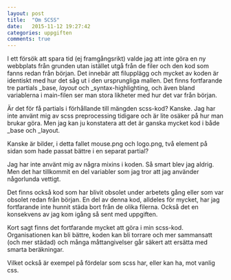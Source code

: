 ```yaml
---
layout: post
title:  "Om SCSS"
date:   2015-11-12 19:27:42
categories: uppgiften
comments: true
---
```


I ett försök att spara tid (ej framgångsrikt) valde jag att inte göra en ny webbplats från grunden utan istället utgå från de filer och den kod som fanns redan från början. Det innebär att filupplägg och mycket av koden är identiskt med hur det såg ut i den ursprungliga mallen. Det finns fortfarande tre partials _base, _layout_ och _syntax-highlighting, och även bland variablerna i main-filen ser man stora likheter med hur det var från början.

Är det för få partials i förhållande till mängden scss-kod? Kanske. Jag har inte använt mig av scss preprocessing tidigare och är lite osäker på hur man brukar göra. Men jag kan ju konstatera att det är ganska mycket kod i både _base och _layout.

Kanske är bilder, i detta fallet mouse.png och logo.png, två element på sidan som hade passat bättre i en separat partial?

Jag har inte använt mig av några mixins i koden. Så smart blev jag aldrig. Men det har tillkommit en del variabler som jag tror att jag använder någorlunda vettigt.

Det finns också kod som har blivit obsolet under arbetets gång eller som var obsolet redan från början. En del av denna kod, alldeles för mycket, har jag fortfarande inte hunnit städa bort från de olika filerna. Också det en konsekvens av jag kom igång så sent med uppgiften.

Kort sagt finns det fortfarande mycket att göra i min scss-kod. Organisationen kan bli bättre, koden kan bli torrare och mer sammansatt (och mer städad) och många måttangivelser går säkert att ersätta med smarta beräkningar.

Vilket också är exempel på fördelar som scss har, eller kan ha, mot vanlig css.
